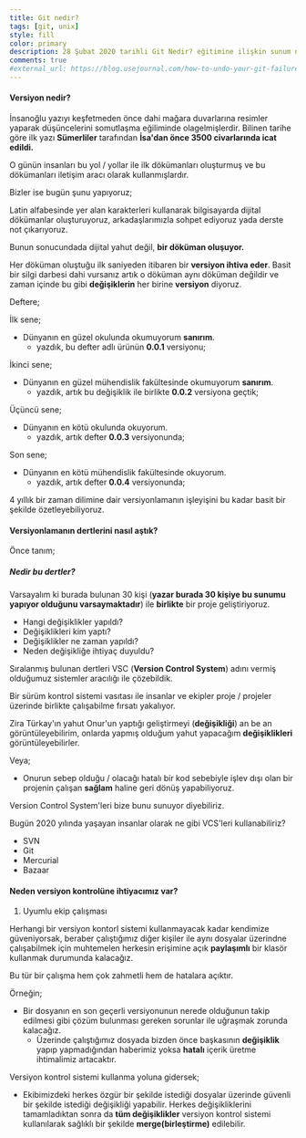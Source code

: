 ```yaml
---
title: Git nedir?
tags: [git, unix]
style: fill
color: primary
description: 28 Şubat 2020 tarihli Git Nedir? eğitimine ilişkin sunum notları.
comments: true
#external_url: https://blog.usejournal.com/how-to-undo-your-git-failure-b76e31ecac74
---
```


#### Versiyon nedir?

İnsanoğlu yazıyı keşfetmeden önce dahi mağara duvarlarına resimler yaparak düşüncelerini somutlaşma eğiliminde olagelmişlerdir. Bilinen tarihe göre ilk yazı **Sümerliler** tarafından **İsa'dan önce 3500 civarlarında icat edildi.**  


O günün insanları bu yol / yollar ile ilk dökümanları oluşturmuş ve bu dökümanları iletişim aracı olarak kullanmışlardır.

Bizler ise bugün şunu yapıyoruz;

Latin alfabesinde yer alan karakterleri kullanarak bilgisayarda dijital dökümanlar oluşturuyoruz, arkadaşlarımızla sohpet ediyoruz yada derste not çıkarıyoruz.

Bunun sonucundada dijital yahut değil, **bir döküman oluşuyor.**

Her döküman oluştuğu ilk saniyeden itibaren bir **versiyon ihtiva eder**. Basit bir silgi darbesi dahi vursanız artık o döküman aynı döküman değildir ve zaman içinde bu gibi **değişiklerin** her birine **versiyon** diyoruz.

Deftere;

İlk sene;
- Dünyanın en güzel okulunda okumuyorum **sanırım**. 
  - yazdık, bu defter adlı ürünün **0.0.1** versiyonu;

İkinci sene;

- Dünyanın en güzel mühendislik fakültesinde okumuyorum **sanırım**.
  - yazdık, artık bu değişiklik ile birlikte **0.0.2** versiyona geçtik;

Üçüncü sene;

- Dünyanın en kötü okulunda okuyorum.
  - yazdık, artık defter **0.0.3** versiyonunda;

Son sene;

- Dünyanın en kötü mühendislik fakültesinde okuyorum.
  - yazdık, artık defter **0.0.4** versiyonunda;


4 yıllık bir zaman dilimine dair versiyonlamanın işleyişini bu kadar basit bir şekilde özetleyebiliyoruz.



#### Versiyonlamanın dertlerini nasıl aştık?

Önce tanım;

##### Nedir bu dertler?

Varsayalım ki burada bulunan 30 kişi (**yazar burada 30 kişiye bu sunumu yapıyor olduğunu varsaymaktadır**) ile **birlikte** bir proje geliştiriyoruz.

- Hangi değişiklikler yapıldı?
- Değişiklikleri kim yaptı?
- Değişiklikler ne zaman yapıldı?
- Neden değişikliğe ihtiyaç duyuldu?

Sıralanmış bulunan dertleri VSC (**Version Control System**) adını vermiş olduğumuz sistemler aracılığı ile çözebildik.

Bir sürüm kontrol sistemi vasıtası ile insanlar ve ekipler proje / projeler üzerinde birlikte çalışabilme fırsatı yakalıyor. 

Zira Türkay'ın yahut Onur'un yaptığı geliştirmeyi (**değişikliği**) an be an görüntüleyebilirim, onlarda yapmış olduğum yahut yapacağım **değişiklikleri** görüntüleyebilirler.

Veya; 

- Onurun sebep olduğu / olacağı hatalı bir kod sebebiyle işlev dışı olan bir projenin çalışan **sağlam** haline geri dönüş yapabiliyoruz.

Version Control System'leri bize bunu sunuyor diyebiliriz.

Bugün 2020 yılında yaşayan insanlar olarak ne gibi VCS'leri kullanabiliriz?

- SVN
- Git
- Mercurial
- Bazaar

#### Neden versiyon kontrolüne ihtiyacımız var?

1. Uyumlu ekip çalışması

Herhangi bir versiyon kontorl sistemi kullanmayacak kadar kendimize güveniyorsak, beraber çalıştığımız diğer kişiler ile aynı dosyalar üzerindne çalışabilmek için muhtemelen herkesin erişimine açık **paylaşımlı** bir klasör kullanmak durumunda kalacağız.

Bu tür bir çalışma hem çok zahmetli hem de hatalara açıktır.

Örneğin;

- Bir dosyanın en son geçerli versiyonunun nerede olduğunun takip edilmesi gibi çözüm bulunması gereken sorunlar ile uğraşmak zorunda kalacağız.
  - Üzerinde çalıştığımız dosyada bizden önce başkasının **değişiklik** yapıp yapmadığından haberimiz yoksa **hatalı** içerik üretme ihtimalimiz artacaktır.

Versiyon kontrol sistemi kullanma yoluna gidersek;

- Ekibimizdeki herkes özgür bir şekilde istediği dosyalar üzerinde güvenli bir şekilde istediği değişikliği yapabilir. Herkes değişikliklerini tamamladıktan sonra da **tüm değişiklikler** versiyon kontrol sistemi kullanılarak sağlıklı bir şekilde **merge(birleştirme)** edilebilir.












































































